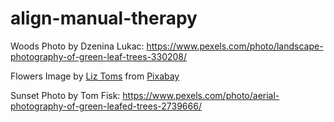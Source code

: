 # align-manual-therapy


Woods
Photo by Dzenina Lukac: https://www.pexels.com/photo/landscape-photography-of-green-leaf-trees-330208/

Flowers
Image by <a href="https://pixabay.com/users/lizziet5-2690626/?utm_source=link-attribution&utm_medium=referral&utm_campaign=image&utm_content=5712344">Liz Toms</a> from <a href="https://pixabay.com//?utm_source=link-attribution&utm_medium=referral&utm_campaign=image&utm_content=5712344">Pixabay</a>


Sunset
Photo by Tom Fisk: https://www.pexels.com/photo/aerial-photography-of-green-leafed-trees-2739666/